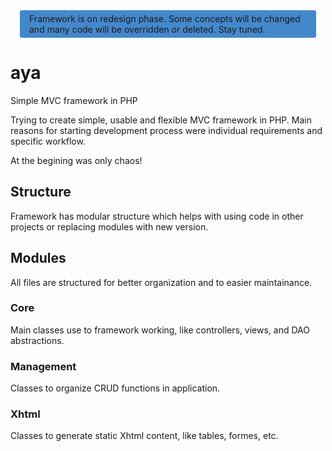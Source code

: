<p style="margin: 0 15px; padding: 5px 15px; background: #48c; border-radius: 3px;">
  Framework is on redesign phase. Some concepts will be changed and many code will be overridden or deleted. Stay tuned.
</p>

# aya

Simple MVC framework in PHP

Trying to create simple, usable and flexible MVC framework in PHP. Main reasons 
for starting development process were individual requirements and specific workflow.

At the begining was only chaos!

## Structure

Framework has modular structure which helps with using code in other projects or replacing modules with new version.

## Modules

All files are structured for better organization and to easier maintainance.

### Core

Main classes use to framework working, like controllers, views, and DAO abstractions.

### Management

Classes to organize CRUD functions in application.

### Xhtml

Classes to generate static Xhtml content, like tables, formes, etc.

